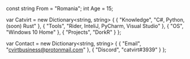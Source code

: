const string From = "Romania";
int Age = 15;

var Catvirt = new Dictionary<string, string>
{
    { "Knowledge", "C#, Python, (soon) Rust" },
    { "Tools", "Rider, InteliJ, PyCharm, Visual Studio" },
    { "OS", "Windows 10 Home" },
    { "Projects", "DorkR" }
};

var Contact = new Dictionary<string, string>
{
    { "Email", "cvirtbusiness@protonmail.com" },
    { "Discord", "catvirt#3939" }
};
